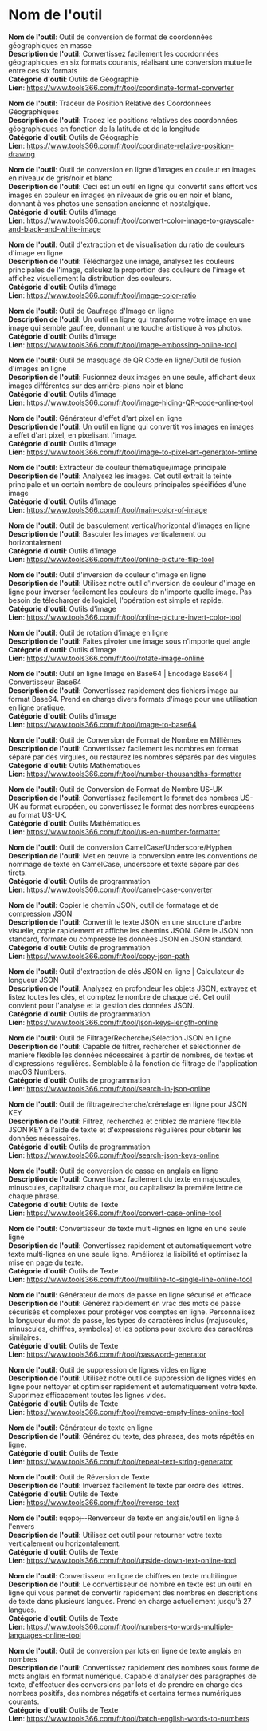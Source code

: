 # Nom de l'outil

**Nom de l'outil**: Outil de conversion de format de coordonnées géographiques en masse  
**Description de l'outil**: Convertissez facilement les coordonnées géographiques en six formats courants, réalisant une conversion mutuelle entre ces six formats  
**Catégorie d'outil**: Outils de Géographie  
**Lien**: https://www.tools366.com/fr/tool/coordinate-format-converter


**Nom de l'outil**: Traceur de Position Relative des Coordonnées Géographiques  
**Description de l'outil**: Tracez les positions relatives des coordonnées géographiques en fonction de la latitude et de la longitude  
**Catégorie d'outil**: Outils de Géographie  
**Lien**: https://www.tools366.com/fr/tool/coordinate-relative-position-drawing


**Nom de l'outil**: Outil de conversion en ligne d'images en couleur en images en niveaux de gris/noir et blanc  
**Description de l'outil**: Ceci est un outil en ligne qui convertit sans effort vos images en couleur en images en niveaux de gris ou en noir et blanc, donnant à vos photos une sensation ancienne et nostalgique.  
**Catégorie d'outil**: Outils d'image  
**Lien**: https://www.tools366.com/fr/tool/convert-color-image-to-grayscale-and-black-and-white-image


**Nom de l'outil**: Outil d'extraction et de visualisation du ratio de couleurs d'image en ligne  
**Description de l'outil**: Téléchargez une image, analysez les couleurs principales de l'image, calculez la proportion des couleurs de l'image et affichez visuellement la distribution des couleurs.  
**Catégorie d'outil**: Outils d'image  
**Lien**: https://www.tools366.com/fr/tool/image-color-ratio


**Nom de l'outil**: Outil de Gaufrage d'Image en ligne  
**Description de l'outil**: Un outil en ligne qui transforme votre image en une image qui semble gaufrée, donnant une touche artistique à vos photos.  
**Catégorie d'outil**: Outils d'image  
**Lien**: https://www.tools366.com/fr/tool/image-embossing-online-tool


**Nom de l'outil**: Outil de masquage de QR Code en ligne/Outil de fusion d'images en ligne  
**Description de l'outil**: Fusionnez deux images en une seule, affichant deux images différentes sur des arrière-plans noir et blanc  
**Catégorie d'outil**: Outils d'image  
**Lien**: https://www.tools366.com/fr/tool/image-hiding-QR-code-online-tool


**Nom de l'outil**: Générateur d'effet d'art pixel en ligne  
**Description de l'outil**: Un outil en ligne qui convertit vos images en images à effet d'art pixel, en pixelisant l'image.  
**Catégorie d'outil**: Outils d'image  
**Lien**: https://www.tools366.com/fr/tool/image-to-pixel-art-generator-online


**Nom de l'outil**: Extracteur de couleur thématique/image principale  
**Description de l'outil**: Analysez les images. Cet outil extrait la teinte principale et un certain nombre de couleurs principales spécifiées d'une image  
**Catégorie d'outil**: Outils d'image  
**Lien**: https://www.tools366.com/fr/tool/main-color-of-image


**Nom de l'outil**: Outil de basculement vertical/horizontal d'images en ligne  
**Description de l'outil**: Basculer les images verticalement ou horizontalement  
**Catégorie d'outil**: Outils d'image  
**Lien**: https://www.tools366.com/fr/tool/online-picture-flip-tool


**Nom de l'outil**: Outil d'inversion de couleur d'image en ligne  
**Description de l'outil**: Utilisez notre outil d'inversion de couleur d'image en ligne pour inverser facilement les couleurs de n'importe quelle image. Pas besoin de télécharger de logiciel, l'opération est simple et rapide.  
**Catégorie d'outil**: Outils d'image  
**Lien**: https://www.tools366.com/fr/tool/online-picture-invert-color-tool


**Nom de l'outil**: Outil de rotation d'image en ligne  
**Description de l'outil**: Faites pivoter une image sous n'importe quel angle  
**Catégorie d'outil**: Outils d'image  
**Lien**: https://www.tools366.com/fr/tool/rotate-image-online


**Nom de l'outil**: Outil en ligne Image en Base64 | Encodage Base64 | Convertisseur Base64  
**Description de l'outil**: Convertissez rapidement des fichiers image au format Base64. Prend en charge divers formats d'image pour une utilisation en ligne pratique.  
**Catégorie d'outil**: Outils d'image  
**Lien**: https://www.tools366.com/fr/tool/image-to-base64


**Nom de l'outil**: Outil de Conversion de Format de Nombre en Millièmes  
**Description de l'outil**: Convertissez facilement les nombres en format séparé par des virgules, ou restaurez les nombres séparés par des virgules.  
**Catégorie d'outil**: Outils Mathématiques  
**Lien**: https://www.tools366.com/fr/tool/number-thousandths-formatter


**Nom de l'outil**: Outil de Conversion de Format de Nombre US-UK  
**Description de l'outil**: Convertissez facilement le format des nombres US-UK au format européen, ou convertissez le format des nombres européens au format US-UK.  
**Catégorie d'outil**: Outils Mathématiques  
**Lien**: https://www.tools366.com/fr/tool/us-en-number-formatter


**Nom de l'outil**: Outil de conversion CamelCase/Underscore/Hyphen  
**Description de l'outil**: Met en œuvre la conversion entre les conventions de nommage de texte en CamelCase, underscore et texte séparé par des tirets.  
**Catégorie d'outil**: Outils de programmation  
**Lien**: https://www.tools366.com/fr/tool/camel-case-converter


**Nom de l'outil**: Copier le chemin JSON, outil de formatage et de compression JSON  
**Description de l'outil**: Convertit le texte JSON en une structure d'arbre visuelle, copie rapidement et affiche les chemins JSON. Gère le JSON non standard, formate ou compresse les données JSON en JSON standard.  
**Catégorie d'outil**: Outils de programmation  
**Lien**: https://www.tools366.com/fr/tool/copy-json-path


**Nom de l'outil**: Outil d'extraction de clés JSON en ligne | Calculateur de longueur JSON  
**Description de l'outil**: Analysez en profondeur les objets JSON, extrayez et listez toutes les clés, et comptez le nombre de chaque clé. Cet outil convient pour l'analyse et la gestion des données JSON.  
**Catégorie d'outil**: Outils de programmation  
**Lien**: https://www.tools366.com/fr/tool/json-keys-length-online


**Nom de l'outil**: Outil de Filtrage/Recherche/Sélection JSON en ligne  
**Description de l'outil**: Capable de filtrer, rechercher et sélectionner de manière flexible les données nécessaires à partir de nombres, de textes et d'expressions régulières. Semblable à la fonction de filtrage de l'application macOS Numbers.  
**Catégorie d'outil**: Outils de programmation  
**Lien**: https://www.tools366.com/fr/tool/search-in-json-online


**Nom de l'outil**: Outil de filtrage/recherche/crénelage en ligne pour JSON KEY  
**Description de l'outil**: Filtrez, recherchez et criblez de manière flexible JSON KEY à l'aide de texte et d'expressions régulières pour obtenir les données nécessaires.  
**Catégorie d'outil**: Outils de programmation  
**Lien**: https://www.tools366.com/fr/tool/search-json-keys-online


**Nom de l'outil**: Outil de conversion de casse en anglais en ligne  
**Description de l'outil**: Convertissez facilement du texte en majuscules, minuscules, capitalisez chaque mot, ou capitalisez la première lettre de chaque phrase.  
**Catégorie d'outil**: Outils de Texte  
**Lien**: https://www.tools366.com/fr/tool/convert-case-online-tool


**Nom de l'outil**: Convertisseur de texte multi-lignes en ligne en une seule ligne  
**Description de l'outil**: Convertissez rapidement et automatiquement votre texte multi-lignes en une seule ligne. Améliorez la lisibilité et optimisez la mise en page du texte.  
**Catégorie d'outil**: Outils de Texte  
**Lien**: https://www.tools366.com/fr/tool/multiline-to-single-line-online-tool


**Nom de l'outil**: Générateur de mots de passe en ligne sécurisé et efficace  
**Description de l'outil**: Générez rapidement en vrac des mots de passe sécurisés et complexes pour protéger vos comptes en ligne. Personnalisez la longueur du mot de passe, les types de caractères inclus (majuscules, minuscules, chiffres, symboles) et les options pour exclure des caractères similaires.  
**Catégorie d'outil**: Outils de Texte  
**Lien**: https://www.tools366.com/fr/tool/password-generator


**Nom de l'outil**: Outil de suppression de lignes vides en ligne  
**Description de l'outil**: Utilisez notre outil de suppression de lignes vides en ligne pour nettoyer et optimiser rapidement et automatiquement votre texte. Supprimez efficacement toutes les lignes vides.  
**Catégorie d'outil**: Outils de Texte  
**Lien**: https://www.tools366.com/fr/tool/remove-empty-lines-online-tool


**Nom de l'outil**: Générateur de texte en ligne  
**Description de l'outil**: Générez du texte, des phrases, des mots répétés en ligne.  
**Catégorie d'outil**: Outils de Texte  
**Lien**: https://www.tools366.com/fr/tool/repeat-text-string-generator


**Nom de l'outil**: Outil de Réversion de Texte  
**Description de l'outil**: Inversez facilement le texte par ordre des lettres.  
**Catégorie d'outil**: Outils de Texte  
**Lien**: https://www.tools366.com/fr/tool/reverse-text


**Nom de l'outil**: ɐqɔpǝɟ--Renverseur de texte en anglais/outil en ligne à l'envers  
**Description de l'outil**: Utilisez cet outil pour retourner votre texte verticalement ou horizontalement.  
**Catégorie d'outil**: Outils de Texte  
**Lien**: https://www.tools366.com/fr/tool/upside-down-text-online-tool


**Nom de l'outil**: Convertisseur en ligne de chiffres en texte multilingue  
**Description de l'outil**: Le convertisseur de nombre en texte est un outil en ligne qui vous permet de convertir rapidement des nombres en descriptions de texte dans plusieurs langues. Prend en charge actuellement jusqu'à 27 langues.  
**Catégorie d'outil**: Outils de Texte  
**Lien**: https://www.tools366.com/fr/tool/numbers-to-words-multiple-languages-online-tool


**Nom de l'outil**: Outil de conversion par lots en ligne de texte anglais en nombres  
**Description de l'outil**: Convertissez rapidement des nombres sous forme de mots anglais en format numérique. Capable d'analyser des paragraphes de texte, d'effectuer des conversions par lots et de prendre en charge des nombres positifs, des nombres négatifs et certains termes numériques courants.  
**Catégorie d'outil**: Outils de Texte  
**Lien**: https://www.tools366.com/fr/tool/batch-english-words-to-numbers


